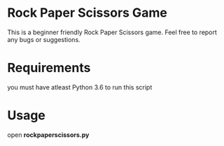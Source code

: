 # Rock Paper Scissors Game
This is a beginner friendly Rock Paper Scissors game.
Feel free to report any bugs or suggestions.

# Requirements
you must have atleast Python 3.6 to run this script

# Usage
open **rockpaperscissors.py**
